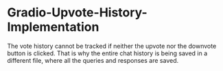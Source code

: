 # Gradio-Upvote-History-Implementation

The vote history cannot be tracked if neither the upvote nor the downvote button is clicked. That is why the entire chat history is being saved in a different file, where all the queries and responses are saved.

